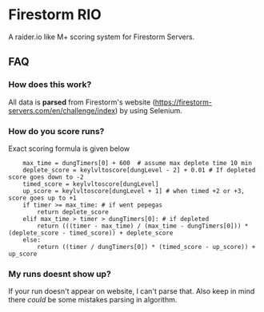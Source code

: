 # Firestorm RIO

A raider.io like M+ scoring system for Firestorm Servers.

## FAQ

### How does this work?

All data is **parsed** from Firestorm's website (https://firestorm-servers.com/en/challenge/index) by using Selenium.

### How do you score runs?

Exact scoring formula is given below

```
    max_time = dungTimers[0] + 600  # assume max deplete time 10 min
    deplete_score = keylvltoscore[dungLevel - 2] + 0.01 # If depleted score goes down to -2
    timed_score = keylvltoscore[dungLevel]
    up_score = keylvltoscore[dungLevel + 1] # when timed +2 or +3, score goes up to +1 
    if timer >= max_time: # if went pepegas
        return deplete_score
    elif max_time > timer > dungTimers[0]: # if depleted
        return (((timer - max_time) / (max_time - dungTimers[0])) * (deplete_score - timed_score)) + deplete_score
    else:
        return ((timer / dungTimers[0]) * (timed_score - up_score)) + up_score
```

### My runs doesnt show up?

If your run doesn't appear on website, I can't parse that. Also keep in mind there _could_ be some mistakes parsing in algorithm.
